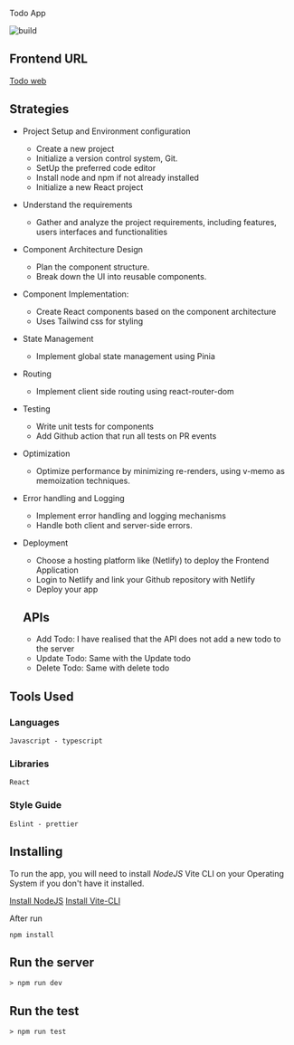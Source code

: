 Todo App

![build](https://github.com/luc-tuyishime/academic-test/actions/workflows/build.yml/badge.svg)

## Frontend URL

[Todo web](https://65db9f1064c4cf1b77e9c263--academic-todo.netlify.app/)

## Strategies

- Project Setup and Environment configuration

  - Create a new project
  - Initialize a version control system, Git.
  - SetUp the preferred code editor
  - Install node and npm if not already installed
  - Initialize a new React project

- Understand the requirements

  - Gather and analyze the project requirements, including features, users interfaces and functionalities

- Component Architecture Design

  - Plan the component structure.
  - Break down the UI into reusable components.

- Component Implementation:

  - Create React components based on the component architecture
  - Uses Tailwind css for styling

- State Management

  - Implement global state management using Pinia

- Routing

  - Implement client side routing using react-router-dom

- Testing

  - Write unit tests for components
  - Add Github action that run all tests on PR events

- Optimization

  - Optimize performance by minimizing re-renders, using v-memo as memoization techniques.

- Error handling and Logging

  - Implement error handling and logging mechanisms
  - Handle both client and server-side errors.

- Deployment

  - Choose a hosting platform like (Netlify) to deploy the Frontend Application
  - Login to Netlify and link your Github repository with Netlify
  - Deploy your app

  ## APIs

  - Add Todo: I have realised that the API does not add a new todo to the server
  - Update Todo: Same with the Update todo
  - Delete Todo: Same with delete todo

## Tools Used

### Languages

```
Javascript - typescript
```

### Libraries

```
React
```

### Style Guide

```
Eslint - prettier
```

## Installing

To run the app, you will need to install _NodeJS_ Vite CLI on your Operating System if you don't have it installed.

[Install NodeJS](https://nodejs.org/en/)
[Install Vite-CLI](https://vitejs.dev/guide/)

After run

```
npm install
```

## Run the server

```
> npm run dev
```

## Run the test

```
> npm run test
```
